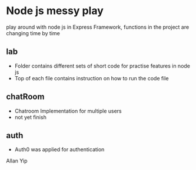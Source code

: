 # Node js messy play

play around with node js in Express Framework, functions in the project are changing time by time


## lab
- Folder <lab> contains different sets of short code for practise features in node js
- Top of each file contains instruction on how to run the code file

## chatRoom
- Chatroom Implementation for multiple users
- not yet finish

## auth
- Auth0 was applied for authentication


Allan Yip
